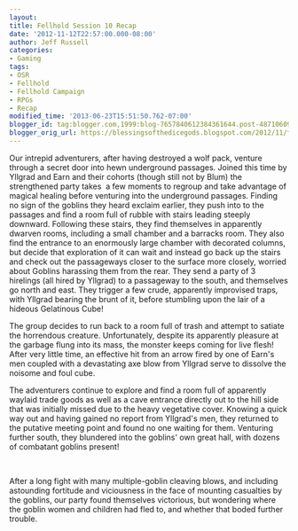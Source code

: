 ```yaml
---
layout:  
title: Fellhold Session 10 Recap
date: '2012-11-12T22:57:00.000-08:00'
author: Jeff Russell
categories:
- Gaming
tags:
- OSR
- Fellhold
- Fellhold Campaign
- RPGs
- Recap
modified_time: '2013-06-23T15:51:50.762-07:00'
blogger_id: tag:blogger.com,1999:blog-7657840612384361644.post-487106092047136823
blogger_orig_url: https://blessingsofthedicegods.blogspot.com/2012/11/fellhold-session-10-recap.html
---
```


Our intrepid adventurers, after having destroyed a wolf pack, venture through a secret door into hewn underground passages. Joined this time by Yllgrad and Earn and their cohorts (though still not by Blum) the strengthened party takes  a few moments to regroup and take advantage of magical healing before venturing into the underground passages. Finding no sign of the goblins they heard exclaim earlier, they push into to the passages and find a room full of rubble with stairs leading steeply downward. Following these stairs, they find themselves in apparently dwarven rooms, including a small chamber and a barracks room. They also find the entrance to an enormously large chamber with decorated columns, but decide that exploration of it can wait and instead go back up the stairs and check out the passageways closer to the surface more closely, worried about Goblins harassing them from the rear. They send a party of 3 hirelings (all hired by Yllgrad) to a passageway to the south, and themselves go north and east. They trigger a few crude, apparently improvised traps, with Yllgrad bearing the brunt of it, before stumbling upon the lair of a hideous Gelatinous Cube!  
  
The group decides to run back to a room full of trash and attempt to satiate the horrendous creature. Unfortunately, despite its apparently pleasure at the garbage flung into its mass, the monster keeps coming for live flesh! After very little time, an effective hit from an arrow fired by one of Earn's men coupled with a devastating axe blow from Yllgrad serve to dissolve the noisome and foul cube.  
  
The adventurers continue to explore and find a room full of apparently waylaid trade goods as well as a cave entrance directly out to the hill side that was initially missed due to the heavy vegetative cover. Knowing a quick way out and having gained no report from Yllgrad's men, they returned to the putative meeting point and found no one waiting for them. Venturing further south, they blundered into the goblins' own great hall, with dozens of combatant goblins present!  
  
   
  
After a long fight with many multiple-goblin cleaving blows, and including astounding fortitude and viciousness in the face of mounting casualties by the goblins, our party found themselves victorious, but wondering where the goblin women and children had fled to, and whether that boded further trouble. 
